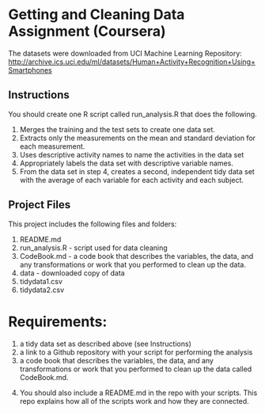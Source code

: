 # Getting and Cleaning Data Assignment (Coursera)


The datasets were downloaded from UCI Machine Learning Repository:
http://archive.ics.uci.edu/ml/datasets/Human+Activity+Recognition+Using+Smartphones

## Instructions
You should create one R script called run_analysis.R that does the following.

1. Merges the training and the test sets to create one data set.
2. Extracts only the measurements on the mean and standard deviation for each measurement.
3. Uses descriptive activity names to name the activities in the data set
4. Appropriately labels the data set with descriptive variable names.
5. From the data set in step 4, creates a second, independent tidy data set with the average of each variable for each activity and each subject.

## Project Files
This project includes the following files and folders:
1. README.md 
2. run_analysis.R - script used for data cleaning
3. CodeBook.md - a code book that describes the variables, the data, and any transformations or work that you performed to clean up the data.
4. data - downloaded copy of data
5. tidydata1.csv
6. tidydata2.csv


# Requirements:
1) a tidy data set as described above (see Instructions)
2) a link to a Github repository with your script for performing the analysis
3) a code book that describes the variables, the data, and any transformations or work that you performed to clean up the data called CodeBook.md. 
4. You should also include a README.md in the repo with your scripts. This repo explains how all of the scripts work and how they are connected.
